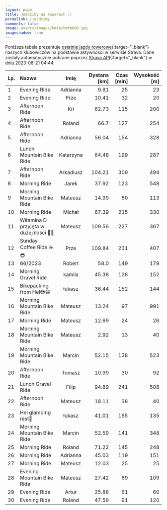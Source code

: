 ```yaml
---
layout: page
title: Jeździmy na rowerach :)
permalink: /jezdzimy
comments: false
image: assets/images/kmtb/kmtb008.jpg
imageshadow: true
---
```


Poniższa tabela prezentuje [ostatnie jazdy rowerowe](https://www.strava.com/clubs/336381){:target="_blank"} naszych klubowiczów na podstawie aktywności w serwisie Strava. Dane zostały automatycznie pobrane poprzez [Strava API](https://developers.strava.com/docs/reference/#api-Clubs-getClubActivitiesById){:target="_blank"} w dniu 2023-08-21 04:44.

Lp. | Nazwa | Imię | Dystans [km] | Czas [min] | Wysokość [m]
:--- | :--- | :---: | ---: | ---: | ---:
1|Evening Ride|Adrianna|9.81|25|23
2|Evening Ride|Prze|10.41|32|20
3|Afternoon Ride|Kri|62.73|115|200
4|Afternoon Ride|Roland|66.7|127|254
5|Afternoon Ride|Adrianna|56.04|154|328
6|Lunch Mountain Bike Ride|Katarzyna|64.48|199|287
7|Afternoon Ride|Arkadiusz|104.21|309|494
8|Morning Ride|Jarek|37.92|123|548
9|Morning Mountain Bike Ride|Mateusz|14.99|60|113
10|Morning Ride|Michał|67.39|215|330
11|Witamina D przyjęta w dużej ilości 🥵🥵|Mateusz|109.56|227|367
12|Sunday Coffee Ride ☕️😎|Prze|109.84|231|407
13|66/2023|Robert|58.0|149|179
14|Morning Gravel Ride|kamila|45.38|128|152
15|Bikepacking  from Hel😎😁|łukasz|36.44|152|144
16|Morning Mountain Bike Ride|Mateusz|13.24|97|991
17|Morning Ride|Mateusz|12.69|24|26
18|Morning Mountain Bike Ride|Mateusz|2.92|13|40
19|Morning Mountain Bike Ride|Marcin|52.15|138|523
20|Afternoon Ride|Tomasz|10.99|30|92
21|Lunch Gravel Ride|Filip|94.89|241|508
22|Afternoon Ride|Mateusz|18.11|38|40
23|Hel glamping rest👫|łukasz|41.01|165|135
24|Morning Mountain Bike Ride|Marcin|52.59|141|348
25|Morning Ride|Roland|71.22|145|248
26|Morning Ride|Adrianna|45.03|119|151
27|Morning Ride|Mateusz|12.03|25|25
28|Evening Mountain Bike Ride|Mateusz|27.42|69|109
29|Evening Ride|Artur|25.88|61|60
30|Evening Ride|Roland|47.59|91|120
